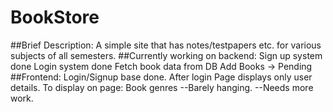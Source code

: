 # BookStore
##Brief Description:
A simple site that has notes/testpapers etc. for various subjects of all semesters.
##Currently working on backend:
  Sign up system done
  Login system done
  Fetch book data from DB
  Add Books -> Pending
##Frontend:
  Login/Signup base done.
  After login Page displays only user details.
  To display on page:
    Book genres
  --Barely hanging.
  --Needs more work.

